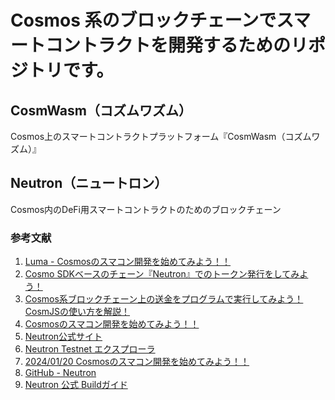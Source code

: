 # Cosmos 系のブロックチェーンでスマートコントラクトを開発するためのリポジトリです。

## CosmWasm（コズムワズム）

Cosmos上のスマートコントラクトプラットフォーム『CosmWasm（コズムワズム）』

## Neutron（ニュートロン）

Cosmos内のDeFi用スマートコントラクトのためのブロックチェーン

### 参考文献
1. [Luma - Cosmosのスマコン開発を始めてみよう！！](https://lu.ma/9rb5chbu)
2. [Cosmo SDKベースのチェーン『Neutron』でのトークン発行をしてみよう！](https://lab.stir.network/neutron-token-mint/)
3. [​Cosmos系ブロックチェーン上の送金をプログラムで実行してみよう！CosmJSの使い方を解説！](https://lab.stir.network/cosmjs-1/)
4. [Cosmosのスマコン開発を始めてみよう！！](https://docs.google.com/presentation/d/1W2NV09ARA4nD4PvXmpOKRe0e7sETsPBFke_PlDOxKio/edit?usp=sharing)
5. [​Neutron公式サイト](​https://www.neutron.org/)
6. [​Neutron Testnet エクスプローラ](​https://testnet.mintscan.io/neutron-testnet)
7. [2024/01/20 Cosmosのスマコン開発を始めてみよう！！](https://cosmosjapan.notion.site/2024-01-20-Cosmos-910ed6d9d07d4f54aa881cb22f4ad120)
8. [GitHub - Neutron](https://github.com/neutron-org/neutron/tree/303d764b57d871749fcf7d59a67b5d3078779258)
9. [Neutron 公式 Buildガイド](https://docs.neutron.org/neutron/build-and-run/neutron-build)
